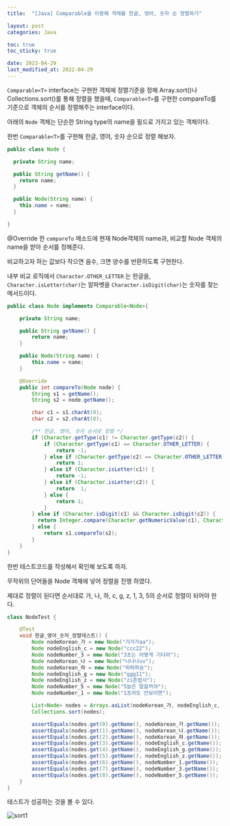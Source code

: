 ```yaml
---
title:  "[Java] Comparable을 이용해 객체를 한글, 영어, 숫자 순 정렬하기"

layout: post
categories: Java

toc: true
toc_sticky: true

date: 2023-04-29
last_modified_at: 2022-04-29
---
```


`Comparable<T>` interface는 구현한 객체에 정렬기준을 정해 Array.sort()나 Collections.sort()를 통해 정렬을 했을때, `Comparable<T>`를 구현한 compareTo를 기준으로 객체의 순서를 정렬해주는 interface이다.

아래의 `Node` 객체는 단순한 String type의 name을 필드로 가지고 있는 객체이다.

한번 `Comparable<T>`를 구현해 한글, 영어, 숫자 순으로 정렬 해보자.

```java
public class Node {

  private String name;

  public String getName() {
    return name;
  }

  public Node(String name) {
    this.name = name;
  }

}
```

@Override 한 `compareTo` 메소드에 현재 Node객체의 name과, 비교할 Node 객체의 name을 받아 순서를 정해준다.

비교하고자 하는 값보다 작으면 음수, 크면 양수를 반환하도록 구현한다.

내부 비교 로직에서 `Character.OTHER_LETTER` 는 한글을, `Character.isLetter(char)`는 알파벳을 `Character.isDigit(char)`는 숫자를 찾는 메서드이다.

```java
public class Node implements Comparable<Node>{

    private String name;

    public String getName() {
        return name;
    }

    public Node(String name) {
        this.name = name;
    }

    @Override
    public int compareTo(Node node) {
        String s1 = getName();
        String s2 = node.getName();

        char c1 = s1.charAt(0);
        char c2 = s2.charAt(0);

        /** 한글, 영어, 숫자 순서로 정렬 */
        if (Character.getType(c1) != Character.getType(c2)) {
            if (Character.getType(c1) == Character.OTHER_LETTER) {
                return -1;
            } else if (Character.getType(c2) == Character.OTHER_LETTER) {
                return 1;
            } else if (Character.isLetter(c1)) {
                return -1;
            } else if (Character.isLetter(c2)) {
                return  1;
            } else {
                return 1;
            }
        } else if (Character.isDigit(c1) && Character.isDigit(c2)) {
          return Integer.compare(Character.getNumericValue(c1), Character.getNumericValue(c2));
        } else {
            return s1.compareTo(s2);
        }
    }
}
```

한번 테스트코드를 작성해서 확인해 보도록 하자.

무작위의 단어들을 Node 객체에 넣어 정렬을 진행 하였다.

제대로 정렬이 된다면 순서대로 가, 나, 하, c, g, z, 1, 3, 5의 순서로 정렬이 되어야 한다.

```java
class NodeTest {

    @Test
    void 한글_영어_숫자_정렬테스트() {
        Node nodeKorean_가 = new Node("가가가aa");
        Node nodeEnglish_c = new Node("ccc22");
        Node nodeNumber_3 = new Node("3초는 어떻게 기다려");
        Node nodeKorean_나 = new Node("나나나vv");
        Node nodeKorean_하 = new Node("하하하송");
        Node nodeEnglish_g = new Node("ggg11");
        Node nodeEnglish_z = new Node("zi존법사");
        Node nodeNumber_5 = new Node("5늘은 말할꺼야");
        Node nodeNumber_1 = new Node("1초라도 안보이면");

        List<Node> nodes = Arrays.asList(nodeKorean_가, nodeEnglish_c, nodeNumber_3, nodeKorean_나, nodeEnglish_g, nodeNumber_5, nodeNumber_1, nodeKorean_하, nodeEnglish_z);
        Collections.sort(nodes);

        assertEquals(nodes.get(0).getName(), nodeKorean_가.getName());
        assertEquals(nodes.get(1).getName(), nodeKorean_나.getName());
        assertEquals(nodes.get(2).getName(), nodeKorean_하.getName());
        assertEquals(nodes.get(3).getName(), nodeEnglish_c.getName());
        assertEquals(nodes.get(4).getName(), nodeEnglish_g.getName());
        assertEquals(nodes.get(5).getName(), nodeEnglish_z.getName());
        assertEquals(nodes.get(6).getName(), nodeNumber_1.getName());
        assertEquals(nodes.get(7).getName(), nodeNumber_3.getName());
        assertEquals(nodes.get(8).getName(), nodeNumber_5.getName());
    }
}
```

테스트가 성공하는 것을 볼 수 있다.

![sort1]({{site.url}}/public/image/2023/2023-04/29-sort001.png)
